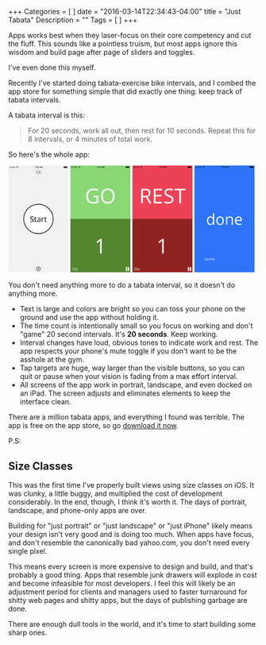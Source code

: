 +++
Categories = [
]
date = "2016-03-14T22:34:43-04:00"
title = "Just Tabata"
Description = ""
Tags = [
]
+++

Apps works best when they laser-focus on their core competency and cut the fluff. This sounds like a pointless truism, but most apps ignore this wisdom and build page after page of sliders and toggles.

I've even done this myself.

Recently I've started doing tabata-exercise bike intervals, and I combed the app store for something simple that did exactly one thing: keep track of tabata intervals.

A tabata interval is this:

> For 20 seconds, work all out, then rest for 10 seconds.
> Repeat this for 8 intervals, or 4 minutes of total work.

So here's the whole app:

<img style="display:inline-block; width: 24%" src="/files/tabata1.jpg"></img>
<img style="display:inline-block; width: 24%" src="/files/tabata2.jpg"></img>
<img style="display:inline-block; width: 24%" src="/files/tabata3.jpg"></img>
<img style="display:inline-block; width: 24%" src="/files/tabata4.jpg"></img>

You don't need anything more to do a tabata interval, so it doesn't do anything more.

- Text is large and colors are bright so you can toss your phone on the ground and use the app without holding it.
- The time count is intentionally small so you focus on working and don't "game" 20 second intervals. It's **20 seconds**. Keep working.
- Interval changes have loud, obvious tones to indicate work and rest. The app respects your phone's mute toggle if you don't want to be the asshole at the gym.
- Tap targets are huge, way larger than the visible buttons, so you can quit or pause when your vision is fading from a max effort interval.
- All screens of the app work in portrait, landscape, and even docked on an iPad. The screen adjusts and eliminates elements to keep the interface clean.

There are a million tabata apps, and everything I found was terrible. The app is free on the app store, so go [download it now](itms://itunes.apple.com/us/app/apple-store/id1095176883?mt=8).

P.S:

## Size Classes

This was the first time I've properly built views using size classes on iOS. It was clunky, a little buggy, and multiplied the cost of development considerably. In the end, though, I think it's worth it. The days of portrait, landscape, and phone-only apps are over. 

Building for "just portrait" or "just landscape" or "just iPhone" likely means your design isn't very good and is doing too much. When apps have focus, and don't resemble the canonically bad yahoo.com, you don't need every single pixel.

This means every screen is more expensive to design and build, and that's probably a good thing. Apps that resemble junk drawers will explode in cost and become infeasible for most developers. I feel this will likely be an adjustment period for clients and managers used to faster turnaround for shitty web pages and shitty apps, but the days of publishing garbage are done. 

There are enough dull tools in the world, and it's time to start building some sharp ones.